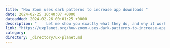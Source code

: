 ```yaml
---
title: "How Zoom uses dark patterns to increase app downloads "
date: 2024-02-25 10:40:07 +0000
dateadded: 2024-02-26 00:01:25 +0000
description: "    Let me show you exactly what they do, and why it works so well.  Continue reading on UX Planet »  "
link: "https://uxplanet.org/how-zoom-uses-dark-patterns-to-increase-app-downloads-3195c9aebe46?source=rss----819cc2aaeee0---4"
category:
directory: _directory/ux-planet.md
---
```

